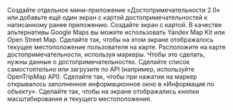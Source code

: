 Создайте отдельное мини-приложение «Достопримечательности 2.0» или добавьте ещё один экран с картой достопримечательностей к написанному ранее приложению.
Создайте экран с картой. В качестве альтернативы Google Maps вы можете использовать Yandex Map Kit или Open Street Map.
Сделайте так, чтобы на этом экране отображалось текущее местоположение пользователя на карте.
Расположите на карте достопримечательности, используя маркеры. Чтобы это сделать, нужны данные о достопримечательностях. Сделайте список самостоятельно или загрузите по API (например, используйте OpenTripMap API).
Сделайте так, чтобы при нажатии на маркер открывалось заполненное информационное окно в «Информация по объекту».
Сделайте так, чтобы на экране отображались кнопки масштабирования и текущего местоположения.
